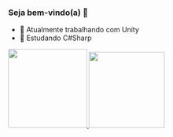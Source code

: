 ### Seja bem-vindo(a) 👾

- 🔭 Atualmente trabalhando com Unity
- 🌱 Estudando C#Sharp
<div>
  <a href="https://github.com/sgcastilho">
  <img height="160em" src="https://github-readme-stats.vercel.app/api?username=sgcastilho&show_icons=true&theme=gruvbox&include_all_commits=true&count_private=true"/>
  <img height="154em" src="https://github-readme-stats.vercel.app/api/top-langs/?username=sgcastilho&layout=compact&langs_count=7&theme=gruvbox"/>
</div>
